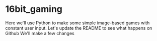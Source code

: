 # 16bit_gaming
Here we'll use Python to make some simple image-based games with constant user input.
Let's update the README to see what happens on Github
We'll make a few changes